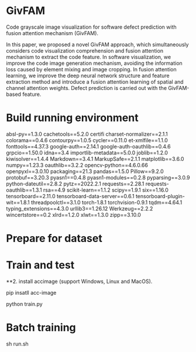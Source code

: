 # GivFAM
Code grayscale image visualization for software defect prediction with fusion attention mechanism (GivFAM).

In this paper, we proposed a novel GivFAM approach, which
simultaneously considers code visualization comprehension
and fusion attention mechanism to extract the code feature. In
software visualization, we improve the code image generation
mechanism, avoiding the information loss caused by element
mixing and image cropping. In fusion attention learning,
we improve the deep neural network structure and feature
extraction method and introduce a fusion attention learning
of spatial and channel attention weights. Defect prediction
is carried out with the GivFAM-based feature.

Build running environment
=================
absl-py==1.3.0
cachetools==5.2.0
certifi
charset-normalizer==2.1.1
colorama==0.4.6
contourpy==1.0.5
cycler==0.11.0
et-xmlfile==1.1.0
fonttools==4.37.3
google-auth==2.14.1
google-auth-oauthlib==0.4.6
grpcio==1.50.0
idna==3.4
importlib-metadata==5.0.0
joblib==1.2.0
kiwisolver==1.4.4
Markdown==3.4.1
MarkupSafe==2.1.1
matplotlib==3.6.0
numpy==1.23.3
oauthlib==3.2.2
opencv-python==4.6.0.66
openpyxl==3.0.10
packaging==21.3
pandas==1.5.0
Pillow==9.2.0
protobuf==3.20.3
pyasn1==0.4.8
pyasn1-modules==0.2.8
pyparsing==3.0.9
python-dateutil==2.8.2
pytz==2022.2.1
requests==2.28.1
requests-oauthlib==1.3.1
rsa==4.9
scikit-learn==1.1.2
scipy==1.9.1
six==1.16.0
tensorboard==2.11.0
tensorboard-data-server==0.6.1
tensorboard-plugin-wit==1.8.1
threadpoolctl==3.1.0
torch-1.8.1
torchvision-0.9.1
tqdm==4.64.1
typing_extensions==4.3.0
urllib3==1.26.12
Werkzeug==2.2.2
wincertstore==0.2
xlrd==1.2.0
xlwt==1.3.0
zipp==3.10.0

Prepare for dataset
=================

Train and test
=================

**2. install accimage (support Windows, Linux and MacOS). 

pip insatll acc-image

python train.py

Batch training
===============

sh run.sh
